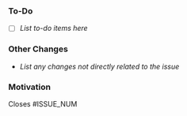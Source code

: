 ### To-Do

- [ ] _List to-do items here_

### Other Changes

- _List any changes not directly related to the issue_

### Motivation

Closes #ISSUE_NUM

